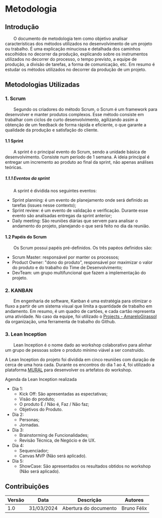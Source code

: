 # Metodologia

## Introdução

&emsp;&emsp;O documento de metodologia tem como objetivo analisar características dos métodos utilizados no desenvolvimento de um projeto ou trabalho. É uma explicação minuciosa e detalhada dos caminhos escolhidos no decorrer da produção, explicando sobre os instrumentos utilizados no decorrer do processo, o tempo previsto, a equipe de produção, a divisão de tarefas, a forma de comunicação, etc. Em resumo é estudar os métodos utilizados no decorrer da produção de um projeto.


## Metodologias Utilizadas

### 1. Scrum

&emsp;&emsp;Segundo os criadores do método Scrum, o Scrum é um framework para desenvolver e manter produtos complexos. Esse método consiste em trabalhar com ciclos de curto desenvolvimento, agilizando assim a obtenção de um feedback de forma rápida e eficiente, o que garante a qualidade da produção e satisfação do cliente.

#### 1.1 Sprint 

&emsp;&emsp;A sprint é o principal evento do Scrum, sendo a unidade básica de desenvolvimento. Consiste num período de 1 semana. A ideia principal é entregar um incremento ao produto ao final da sprint, não apenas análises teóricas.

##### 1.1.1 Eventos da sprint
&emsp;&emsp;A sprint é dividida nos seguintes eventos:

- Sprint planning: é um evento de planejamento onde será definido as tarefas (issues nesse contexto);
- Sprint review: é um evento de validação e verificação. Durante esse evento são analisadas entregas da sprint anterior;
- Daily meeting: São reuniões diárias que servem para analisar o andamento do projeto, planejando o que será feito no dia da reunião.

#### 1.2 Papéis do Scrum

&emsp;&emsp;Os Scrum possui papéis pré-definidos. Os três papéos definidos são:

- Scrum Master: responsável por manter os processos;
- Product Owner: "dono do produto", responsável por maximizar o valor do produto e do trabalho do Time de Desenvolvimento;
- DevTeam: um grupo multifuncional que fazem a implementação do projeto.

### 2. KANBAN

&emsp;&emsp;Em engenharia de software, Kanban é uma estratégia para otimizar o fluxo a partir de um sistema visual que limita a quantidade de trabalho em andamento.
Em resumo, é um quadro de cartões, e cada cartão representa uma atividade.
No caso da equipe, foi utilizado o [Projects - AmareloGirassol](https://github.com/orgs/DS-AmareloGirassol/projects/1) da organização, uma ferramenta de trabalho do Github.

### 3. Lean Inception

&emsp;&emsp;Lean Inception é o nome dado ao workshop colaborativo para alinhar um grupo de pessoas sobre o produto mínimo viável a ser construído.

A Lean Inception do projeto foi dividida em cinco reuniões com duração de cerca de uma hora cada. Durante os encontros do dia 1 ao 4, foi utilizado a plataforma [MURAL](https://www.mural.co/) para desenvolver os artefatos do workshop.

Agenda da Lean Inception realizada

- Dia 1:
    - Kick Off: São apresentadas as espectativas;
    - Visão do produto;
    - O produto É / Não é, Faz / Não faz;
    - Objetivos do Produto.
- Dia 2: 
    - Personas;
    - Jornadas.
- Dia 3:
    - Brainstorming de Funcionalidades;
    - Revisão Técnica, de Negócio e de UX.
- Dia 4:
    - Sequenciador;
    - Canvas MVP (Não será aplicado).
- Dia 5:
    - ShowCase: São apresentados os resultados obtidos no workshop (Não será aplicado).


## Contribuições

| Versão | Data       | Descrição | Autores |
| ------ | ---------- | --------- | ------- |
| 1.0    | 31/03/2024 | Abertura do documento | Bruno Félix |